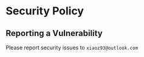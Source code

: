 # Security Policy

## Reporting a Vulnerability

Please report security issues to `xiaoz93@outlook.com`
